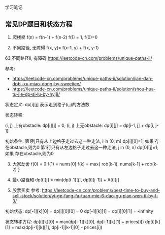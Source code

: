 学习笔记

## 常见DP题目和状态方程

1. 爬楼梯
f(n) = f(n-1) + f(n-2)
f(1) = 1, f(0)=0

2. 不同路径, 无障碍
f(x, y)= f(x-1, y) + f(x, y-1)

63.不同路径II, 有障碍
https://leetcode-cn.com/problems/unique-paths-ii/

参考:
+ https://leetcode-cn.com/problems/unique-paths-ii/solution/jian-dan-dpbi-xu-miao-dong-by-sweetiee/
+ https://leetcode-cn.com/problems/unique-paths-ii/solution/shou-hua-tu-jie-dp-si-lu-by-hyj8/

状态定义: dp[i][j] 表示走到格子(i,j)的方法数

状态转移: 

(i, j) 上有obstacle: dp[i][j] = 0;
(i, j) 上无obstacle: dp[i][j] = dp[i-1, j] + dp[i, j-1]

初始条件:
第1列只有从上边格子走过去这一种走法, i in (0, m)  dp[i][0]=1; 如果 存在obstacle,则为0
第1行只有从左边格子走过去这一种走法, j in (0, n)  dp[0][j]=1; 如果 存在obstacle,则为0


3. 大家劫舍
f(0) = 0
f(1) = nums[0]
f(k) = max{ rob(k-1), nums[k-1] + rob(k-2) }

4. 最小路径和
dp[i][j] = min(dp[i-1][j], dp[i][j-1]) + A[i][j]


5. 股票买卖
参考: https://leetcode-cn.com/problems/best-time-to-buy-and-sell-stock/solution/yi-ge-fang-fa-tuan-mie-6-dao-gu-piao-wen-ti-by-l-3/

初始状态:
dp[-1][k][0] = dp[i][0][0] = 0 dp[-1][k][1] = dp[i][0][1] = -infinity

状态转移方程:
dp[i][k][0] = max(dp[i-1][k][0], dp[i-1][k][1] + prices[i]) dp[i][k][1] = max(dp[i-1][k][1], dp[i-1][k-1][0] - prices[i])


